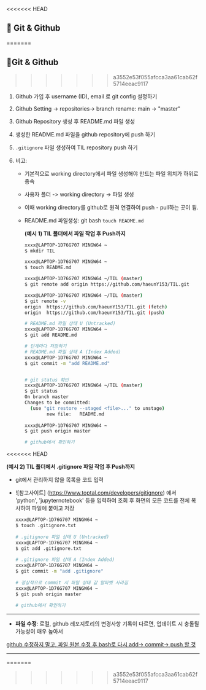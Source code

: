 <<<<<<< HEAD
## 📑 Git & Github
=======
## 📑Git & Github
>>>>>>> a3552e53f055afcca3aa61cab62f5714eeac9117

1. Github 가입 후 username (ID), email 로 git config 설정하기

2. Github Setting -> repositories-> branch rename: main -> "master"

3. Github Repository 생성 후 README.md 파일 생성

4. 생성한 README.md 파일을 github repository에 push 하기

5. `.gitignore` 파일 생성하여 TIL repository push 하기

6. 비고:

   - 기본적으로 working directory에서 파일 생성해야 만드는 파일 위치가 하위로 종속

   - 사용자 폴더 -> working directory -> 파일 생성

   - 이때 working directory를 github로 원격 연결하여 push - pull하는 곳이 됨.

   - README.md 파일생성: git bash `touch README.md`

     

     **(예시 1) TIL 폴더에서 파일 작업 후 Push까지**

     ```bash
     xxxx@LAPTOP-1D76G707 MINGW64 ~
     $ mkdir TIL
     
     xxxx@LAPTOP-1D76G707 MINGW64 ~
     $ touch README.md
     
     xxxx@LAPTOP-1D76G707 MINGW64 ~/TIL (master)
     $ git remote add origin https://github.com/haeunY153/TIL.git
     
     xxxx@LAPTOP-1D76G707 MINGW64 ~/TIL (master)
     $ git remote -v
     origin  https://github.com/haeunY153/TIL.git (fetch)
     origin  https://github.com/haeunY153/TIL.git (push)
     
     # README.md 파일 상태 U (Untracked)
     xxxx@LAPTOP-1D76G707 MINGW64 ~
     $ git add README.md
     
     # 단계마다 저장하기
     # README.md 파일 상태 A (Index Added)
     xxxx@LAPTOP-1D76G707 MINGW64 ~
     $ git commit -m "add README.md"
     
     
     # git status 확인
     xxxx@LAPTOP-1D76G707 MINGW64 ~/TIL (master)
     $ git status
     On branch master        
     Changes to be committed:
       (use "git restore --staged <file>..." to unstage)
             new file:   README.md
             
     xxxx@LAPTOP-1D76G707 MINGW64 ~
     $ git push origin master
     
     # github에서 확인하기
     ```
<<<<<<< HEAD
  
  **(예시 2) TIL 폴더에서 .gitignore 파일 작업 후 Push까지**
  - git에서 관리하지 않을 목록을 코드 입력
  - ![참고사이트] (https://www.toptal.com/developers/gitignore) 에서 'python', 'jupyternotebook' 등을 입력하여 조회 후 화면의 모든 코드를 전체 복사하여 파일에 붙이고 저장

     ```bash
     xxxx@LAPTOP-1D76G707 MINGW64 ~
     $ touch .gitignore.txt
                 
     # .gitignore 파일 상태 U (Untracked)
    xxxx@LAPTOP-1D76G707 MINGW64 ~
    $ git add .gitignore.txt
                 
    # .gitignore 파일 상태 A (Index Added)
    xxxx@LAPTOP-1D76G707 MINGW64 ~
    $ git commit -m "add .gitignore"
                 
    # 정상적으로 commit 시 파일 상태 값 알파벳 사라짐
    xxxx@LAPTOP-1D76G707 MINGW64 ~
    $ git push origin master
                 
    # github에서 확인하기
    ```
                 
---

- **파일 수정**: 로컬, github 레포지토리의 변경사항 기록이 다르면, 업데이트 시 충돌될 가능성이 매우 높아서

<u>github 수정하지 말고, 파일 원본 수정 후 bash로 다시 add-> commit-> push 할 것</u>

---
=======
>>>>>>> a3552e53f055afcca3aa61cab62f5714eeac9117




